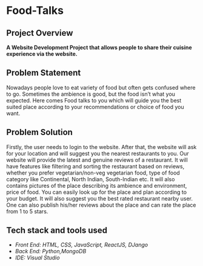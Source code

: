 # Food-Talks

## Project Overview
**A Website Development Project that allows people to share their cuisine experience via the website.**

## Problem Statement

Nowadays people love to eat variety of food but often gets confused where to go. Sometimes the ambience is good, but the food isn’t what you expected. Here comes Food talks to you which will guide you the best suited place according to your recommendations or choice of food you want.

## Problem Solution

Firstly, the user needs to login to the website. After that, the website will ask for your location and will suggest you the nearest restaurants to you. Our website will provide the latest and genuine reviews of a restaurant. It will have features like filtering and sorting the restaurant based on reviews, whether you prefer vegetarian/non-veg vegetarian food, type of food category like Continental, North Indian, South-Indian etc. It will also contains pictures of the place describing its ambience and environment, price of food. You can easily look up for the place and plan according to your budget. It will also suggest you the best rated restaurant nearby user. One can also publish his/her reviews about the place and can rate the place from 1 to 5 stars. 

## Tech stack and tools used
-	*Front End: HTML, CSS, JavaScript, ReactJS, DJango*
-	*Back End: Python,MongoDB*
-	*IDE: Visual Studio*
